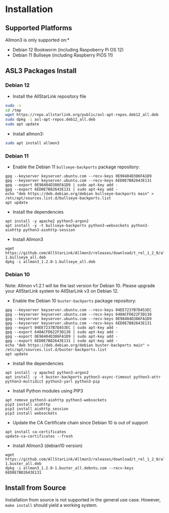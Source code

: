 # Installation

## Supported Platforms
Allmon3 is only supported on:*

* Debian 12 Bookworm (including Raspoberry Pi OS 12)
* Debian 11 Bullseye (including Raspberry PiOS 11)

## ASL3 Packages Install

### Debian 12

- Install the AllStarLink repository file
```bash
sudo -s
cd /tmp
wget https://repo.allstarlink.org/public/asl-apt-repos.deb12_all.deb
sudo dpkg -i asl-apt-repos.deb12_all.deb
sudo apt update
```

- Install allmon3:
```bash
sudo apt install allmon3
```

### Debian 11

* Enable the Debian 11 `bullseye-backports` package repository:
```
gpg --keyserver keyserver.ubuntu.com --recv-keys 0E98404D386FA1D9
gpg --keyserver keyserver.ubuntu.com --recv-keys 6ED0E7B82643E131
gpg --export 0E98404D386FA1D9 | sudo apt-key add -
gpg --export 6ED0E7B82643E131 | sudo apt-key add -
echo "deb https://deb.debian.org/debian bullseye-backports main" > /etc/apt/sources.list.d/bullseye-backports.list
apt update
```

* Install the dependencies
```
apt install -y apache2 python3-argon2 
apt install -y -t bullseye-backports python3-websockets python3-aiohttp python3-aiohttp-session
```

* Install Allmon3
```
wget https://github.com/AllStarLink/Allmon3/releases/download/t_rel_1_2_0/allmon3_1.2.0-1.bullseye_all.deb
dpkg -i allmon3_1.2.0-1.bullseye_all.deb
```

### Debian 10
Note: Allmon v1.2.1 will be the last version for Debian 10. Please
upgrade your AllStarLink system to AllStarLink v3 on Debian 12.

* Enable the Debian 10 `buster-backports` package repository:
```
gpg --keyserver keyserver.ubuntu.com --recv-keys 04EE7237B7D453EC
gpg --keyserver keyserver.ubuntu.com --recv-keys 648ACFD622F3D138
gpg --keyserver keyserver.ubuntu.com --recv-keys 0E98404D386FA1D9
gpg --keyserver keyserver.ubuntu.com --recv-keys 6ED0E7B82643E131
gpg --export 04EE7237B7D453EC | sudo apt-key add -
gpg --export 648ACFD622F3D138 | sudo apt-key add -
gpg --export 0E98404D386FA1D9 | sudo apt-key add -
gpg --export 6ED0E7B82643E131 | sudo apt-key add -
echo "deb https://deb.debian.org/debian buster-backports main" > /etc/apt/sources.list.d/buster-backports.list
apt update
```


* Install the dependencies
```
apt install -y apache2 python3-argon2 
apt install -y -t buster-backports python3-async-timeout python3-attr python3-multidict python3-yarl python3-pip
```

* Install Python modules using PIP3
```
apt remove python3-aiohttp python3-websockets
pip3 install aiohttp
pip3 install aiohttp_session
pip3 install websockets
```

* Update the CA Certificate chain since Debian 10 is out of support
```
apt install ca-certificates
update-ca-certificates --fresh
```

* Install Allmon3 (debian10 version)
```
wget https://github.com/AllStarLink/Allmon3/releases/download/t_rel_1_2_0/allmon3_1.2.0-1.buster_all.deb
dpkg -i allmon3_1.2.0-1.buster_all.debntu.com --recv-keys 6ED0E7B82643E131
```



## Install from Source
Installation from source is not supported in the general use case. However, 
`make install` should yield a working system.